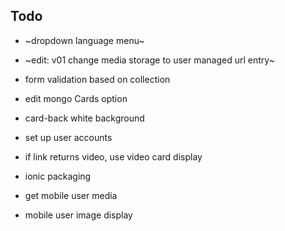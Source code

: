 
## Todo

- ~dropdown language menu~

- ~edit: v01 change media storage to user managed url entry~

- form validation based on collection

- edit mongo Cards option

- card-back white background

- set up user accounts

- if link returns video, use video card display

- ionic packaging

- get mobile user media

- mobile user image display 
